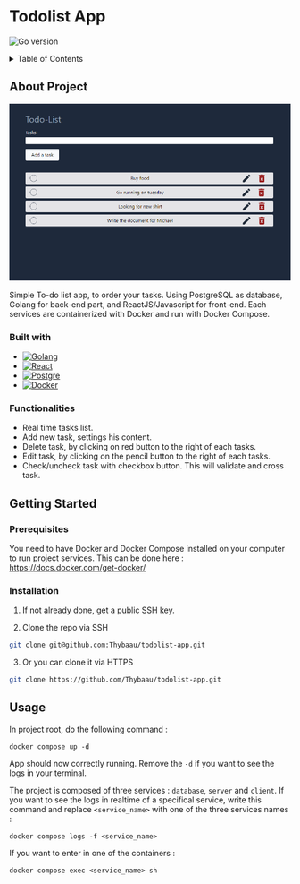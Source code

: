 # Todolist App

![Go version](https://img.shields.io/badge/Go-1.18-blue)

<!-- TABLE OF CONTENTS -->
<details>
  <summary>Table of Contents</summary>
  <ol>
    <li>
      <a href="#about-project">About Project</a>
      <ul>
        <li><a href="#built-with">Built With</a></li>
        <li><a href="#functionalities">Functionalities</a></li>
      </ul>
    </li>
    <li>
      <a href="#getting-started">Getting Started</a>
      <ul>
        <li><a href="#prerequisites">Prerequisites</a></li>
        <li><a href="#installation">Installation</a></li>
      </ul>
    </li>
    <li><a href="#usage">Usage</a></li>
  </ol>
</details>

## About Project

![Product Name Screen Shot](imgs/todolist_image.png)

Simple To-do list app, to order your tasks.
Using PostgreSQL as database, Golang for back-end part, and ReactJS/Javascript for front-end. Each services are containerized with Docker and run with Docker Compose.

### Built with

* [![Golang][Go]][Go-url]
* [![React][React.js]][React-url]
* [![Postgre][Postgre]][Postgre-url]
* [![Docker][Docker]][Docker-url]

### Functionalities

* Real time tasks list.
* Add new task, settings his content.
* Delete task, by clicking on red button to the right of each tasks.
* Edit task, by clicking on the pencil button to the right of each tasks.
* Check/uncheck task with checkbox button. This will validate and cross task.

## Getting Started

### Prerequisites

You need to have Docker and Docker Compose installed on your computer to run project services. This can be done here : https://docs.docker.com/get-docker/

### Installation

1. If not already done, get a public SSH key.

2. Clone the repo via SSH
  ```sh
  git clone git@github.com:Thybaau/todolist-app.git
  ```

3. Or you can clone it via HTTPS
  ```sh
  git clone https://github.com/Thybaau/todolist-app.git
  ```

## Usage

In project root, do the following command :

```shell
docker compose up -d
```

App should now correctly running. Remove the `-d` if you want to see the logs in your terminal.

The project is composed of three services : `database`, `server` and `client`. If you want to see the logs in realtime of a specifical service, write this command and replace `<service_name>` with one of the three services names :

```shell
docker compose logs -f <service_name>
```

If you want to enter in one of the containers :

```shell
docker compose exec <service_name> sh
```

<!-- MARKDOWN LINKS & IMAGES -->

[issues-shield]: https://img.shields.io/github/issues/github_username/repo_name.svg?style=for-the-badge
[issues-url]: https://github.com/github_username/repo_name/issues

[linkedin-shield]: https://img.shields.io/badge/-LinkedIn-black.svg?style=for-the-badge&logo=linkedin&colorB=555
[linkedin-url]: https://linkedin.com/in/linkedin_username

[Go]:     https://img.shields.io/badge/Go-00ADD8?style=for-the-badge&logo=go&logoColor=white
[Go-url]: https://go.dev/

[React.js]: https://img.shields.io/badge/React-20232A?style=for-the-badge&logo=react&logoColor=61DAFB
[React-url]: https://reactjs.org/

[Docker]: https://img.shields.io/badge/Docker-2CA5E0?style=for-the-badge&logo=docker&logoColor=white
[Docker-url]: https://www.docker.com/

[Postgre]: https://img.shields.io/badge/PostgreSQL-316192?style=for-the-badge&logo=postgresql&logoColor=white
[Postgre-url]: https://www.postgresql.org/
